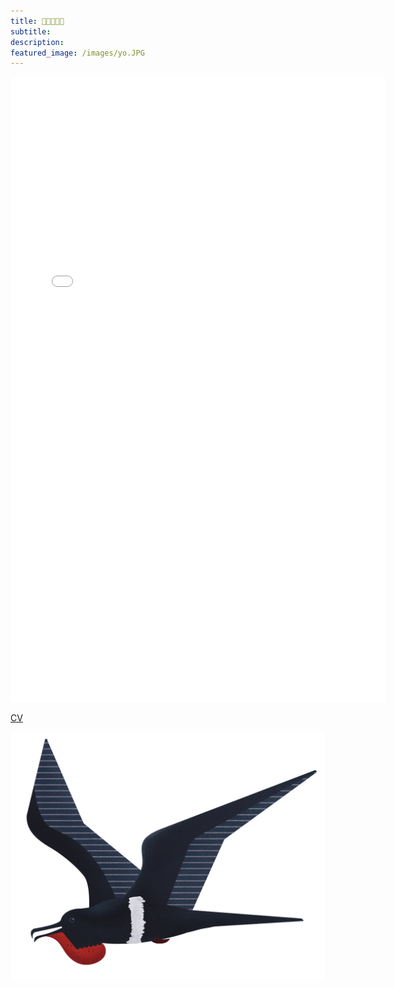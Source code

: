 ```yaml
---
title: 🌱🌱🌻🌱🌱
subtitle: 
description: 
featured_image: /images/yo.JPG
---
```


<p align="center">
<embed src="CV_2021.pdf" width="600" height="1000" type="application/pdf">
</p>

[CV](http://javierbioblanco.github.io/javierbioblanco/documents/Intro.pdf)

<a href="documents/CV_2021.pdf" class="image fit" type="application/pdf"><img src="images/fregataAriel.jpg" alt=""></a>
